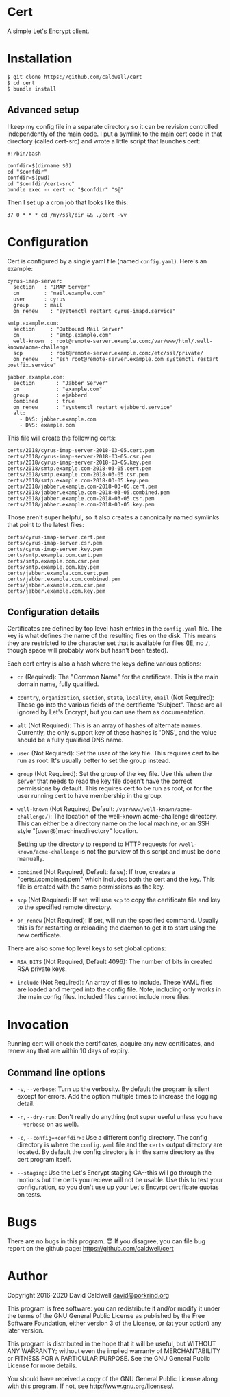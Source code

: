 # Cert

A simple [Let's Encrypt](https://letsencrypt.org/) client.

# Installation

    $ git clone https://github.com/caldwell/cert
    $ cd cert
    $ bundle install

## Advanced setup

I keep my config file in a separate directory so it can be revision
controlled independently of the main code. I put a symlink to the main cert
code in that directory (called cert-src) and wrote a little script that
launches cert:

    #!/bin/bash

    confdir=$(dirname $0)
    cd "$confdir"
    confdir=$(pwd)
    cd "$confdir/cert-src"
    bundle exec -- cert -c "$confdir" "$@"

Then I set up a cron job that looks like this:

    37 0 * * * cd /my/ssl/dir && ./cert -vv

# Configuration

Cert is configured by a single yaml file (named `config.yaml`). Here's an example:

    cyrus-imap-server:
      section   : "IMAP Server"
      cn        : "mail.example.com"
      user      : cyrus
      group     : mail
      on_renew    : "systemctl restart cyrus-imapd.service"

    smtp.example.com:
      section     : "Outbound Mail Server"
      cn          : "smtp.example.com"
      well-known  : root@remote-server.example.com:/var/www/html/.well-known/acme-challenge
      scp         : root@remote-server.example.com:/etc/ssl/private/
      on_renew    : "ssh root@remote-server.example.com systemctl restart postfix.service"

    jabber.example.com:
      section       : "Jabber Server"
      cn            : "example.com"
      group         : ejabberd
      combined      : true
      on_renew      : "systemctl restart ejabberd.service"
      alt:
        - DNS: jabber.example.com
        - DNS: example.com

This file will create the following certs:

    certs/2018/cyrus-imap-server-2018-03-05.cert.pem
    certs/2018/cyrus-imap-server-2018-03-05.csr.pem
    certs/2018/cyrus-imap-server-2018-03-05.key.pem
    certs/2018/smtp.example.com-2018-03-05.cert.pem
    certs/2018/smtp.example.com-2018-03-05.csr.pem
    certs/2018/smtp.example.com-2018-03-05.key.pem
    certs/2018/jabber.example.com-2018-03-05.cert.pem
    certs/2018/jabber.example.com-2018-03-05.combined.pem
    certs/2018/jabber.example.com-2018-03-05.csr.pem
    certs/2018/jabber.example.com-2018-03-05.key.pem

Those aren't super helpful, so it also creates a canonically named symlinks
that point to the latest files:

    certs/cyrus-imap-server.cert.pem
    certs/cyrus-imap-server.csr.pem
    certs/cyrus-imap-server.key.pem
    certs/smtp.example.com.cert.pem
    certs/smtp.example.com.csr.pem
    certs/smtp.example.com.key.pem
    certs/jabber.example.com.cert.pem
    certs/jabber.example.com.combined.pem
    certs/jabber.example.com.csr.pem
    certs/jabber.example.com.key.pem

## Configuration details

Certificates are defined by top level hash entries in the `config.yaml`
file. The key is what defines the name of the resulting files on the
disk. This means they are restricted to the character set that is available
for files (IE, no `/`, though space will probably work but hasn't been
tested).

Each cert entry is also a hash where the keys define various options:

  - `cn` (Required): The "Common Name" for the certificate. This is the main
    domain name, fully qualified.

  - `country`, `organization`, `section`, `state`, `locality`, `email`
    (Not Required): These go into the various fields of the certificate
    "Subject". These are all ignored by Let's Encrypt, but you can use them as
    documentation.

  - `alt` (Not Required): This is an array of hashes of alternate
    names. Currently, the only support key of these hashes is 'DNS', and the
    value should be a fully qualified DNS name.

  - `user` (Not Required): Set the user of the key file. This requires cert
    to be run as root. It's usually better to set the group instead.

  - `group` (Not Required): Set the group of the key file. Use this when the
    server that needs to read the key file doesn't have the correct
    permissions by default. This requires cert to be run as root, or for the
    user running cert to have membership in the group.

  - `well-known` (Not Required, Default: `/var/www/well-known/acme-challenge/`):
    The location of the well-known acme-challenge directory. This can either
    be a directory name on the local machine, or an SSH style
    "[user@]machine:directory" location.

    Setting up the directory to respond to HTTP requests for
    `/well-known/acme-challenge` is not the purview of this script and must
    be done manually.

  - `combined` (Not Required, Default: false): If true, creates a
    "certs/<name>.combined.pem" which includes both the cert and the
    key. This file is created with the same permissions as the key.

  - `scp` (Not Required): If set, will use `scp` to copy the certificate
    file and key to the specified remote directory.

  - `on_renew` (Not Required): If set, will run the specified
    command. Usually this is for restarting or reloading the daemon to get
    it to start using the new certificate.

There are also some top level keys to set global options:

  - `RSA_BITS` (Not Required, Default 4096): The number of bits in created
    RSA private keys.

  - `include` (Not Required): An array of files to include. These YAML files
    are loaded and merged into the config file. Note, including only works
    in the main config files. Included files cannot include more files.

# Invocation

Running cert will check the certificates, acquire any new certificates, and
renew any that are within 10 days of expiry.

## Command line options

 - `-v`, `--verbose`: Turn up the verbosity. By default the program is
   silent except for errors. Add the option multiple times to increase the
   logging detail.

 - `-n`, `--dry-run`: Don't really do anything (not super useful unless you
   have `--verbose` on as well).

 - `-c`, `--config=<confdir>`: Use a different config directory. The config
   directory is where the `config.yaml` file and the `certs` output
   directory are located. By default the config directory is in the same
   directory as the cert program itself.

 - `--staging`: Use the Let's Encrypt staging CA--this will go through the
   motions but the certs you recieve will not be usable. Use this to test
   your configuration, so you don't use up your Let's Encyrpt certificate
   quotas on tests.

# Bugs

There are no bugs in this program. 😇 
If you disagree, you can file bug
report on the github page: https://github.com/caldwell/cert

# Author

Copyright 2016-2020 David Caldwell <david@porkrind.org>

This program is free software: you can redistribute it and/or modify it
under the terms of the GNU General Public License as published by the Free
Software Foundation, either version 3 of the License, or (at your option)
any later version.

This program is distributed in the hope that it will be useful, but WITHOUT
ANY WARRANTY; without even the implied warranty of MERCHANTABILITY or
FITNESS FOR A PARTICULAR PURPOSE.  See the GNU General Public License for
more details.

You should have received a copy of the GNU General Public License along with
this program.  If not, see <http://www.gnu.org/licenses/>.
